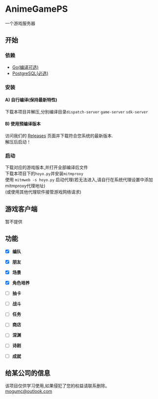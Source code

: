 # AnimeGamePS
一个游戏服务器

## 开始  
### 依赖
- [Go(编译可选)](https://golang.google.cn/dl/)
- [PostgreSQL(必选)](https://www.postgresql.org/)

### 安装
#### A) 自行编译(保持最新特性)
下载本项目并解压,分别编译目录``dispatch-server`` ``game-server`` ``sdk-server``

#### B) 使用预编译版本
访问我们的 [Releases](https://github.com/mogumc/AnimeGamePS/releases) 页面并下载符合您系统的最新版本.  
解压后启动！

### 启动
下载对应的游戏版本,并打开全部编译后文件  
下载本项目下的``hoyo.py``并安装``mitmproxy``  
使用 ``mitmweb -s hoyo.py`` 启动代理(若无法进入,请自行在系统代理设置中添加mitmproxy代理地址)  
(或使用其他代理软件接管游戏网络请求)  

## 游戏客户端
暂不提供  

## 功能
- [x] **编队**
- [x] **朋友**
- [x] **场景**
- [x] **角色培养**
- [ ] **抽卡**
- [ ] **战斗**
- [ ] **任务**
- [ ] **商店**
- [ ] **深渊**
- [ ] **诗剧**
- [ ] **成就** 



## 给某公司的信息
该项目仅供学习使用,如果侵犯了您的权益请联系删除。  
mogumc@outlook.com
